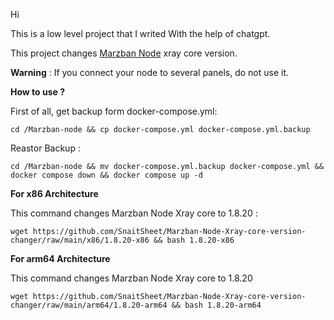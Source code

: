 Hi

This is a low level project that I writed With the help of chatgpt.

This project changes [Marzban Node](https://github.com/Gozargah/Marzban-node) xray core version.

**Warning** : If you connect your node to several panels, do not use it.

**How to use ?**

First of all, get backup form docker-compose.yml:
```
cd /Marzban-node && cp docker-compose.yml docker-compose.yml.backup
```
Reastor Backup :
```
cd /Marzban-node && mv docker-compose.yml.backup docker-compose.yml && docker compose down && docker compose up -d
```
**For x86 Architecture**

This command changes Marzban Node Xray core to 1.8.20 :

```
wget https://github.com/SnaitSheet/Marzban-Node-Xray-core-version-changer/raw/main/x86/1.8.20-x86 && bash 1.8.20-x86
```

**For arm64 Architecture**

This command changes Marzban Node Xray core to 1.8.20

```
wget https://github.com/SnaitSheet/Marzban-Node-Xray-core-version-changer/raw/main/arm64/1.8.20-arm64 && bash 1.8.20-arm64
```



